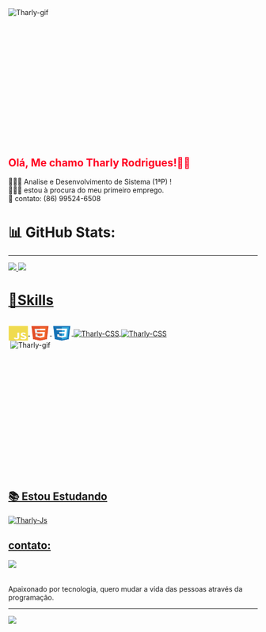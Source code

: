 <div>
 <img align="right" alt="Tharly-gif" height="300" width="1200" src="https://static.wixstatic.com/media/2ef43b_cd630c0daed24ba9982fe08a388687ad~mv2.jpg/v1/fill/w_640,h_328,al_c,q_80,usm_0.66_1.00_0.01,enc_auto/2ef43b_cd630c0daed24ba9982fe08a388687ad~mv2.jpg"
</div> <br>

 
<h2 style= "color:#ff0022;">Olá, Me chamo Tharly Rodrigues!👋🏻 </h2>
👨🏻‍💻 Analise e Desenvolvimento de Sistema (1ªP) !<br>👨🏻‍💼 estou à procura do meu primeiro emprego. <br> 📱 contato: (86) 99524-6508
 
# 📊 GitHub Stats:
---
<div>
<a href="https://github.com/TharlyRodrigues">
<img height="180em" src="https://github-readme-stats.vercel.app/api/top-langs/?username=TharlyRodrigues&layout=compact&langs_count=7&theme=tokyonight"/>
<img height="180em" src="https://github-readme-stats.vercel.app/api?username=TharlyRodrigues&show_icons=true&theme=tokyonight&include_all_commits=false&count_private=false"/>
</div>
 <h1>🚀Skills</h1>
 
 <div style="display: inline_block"><br>
  <img align="center" alt="Tharly-Js" height="30" width="40" src="https://raw.githubusercontent.com/devicons/devicon/master/icons/javascript/javascript-plain.svg">
  <img align="center" alt="Tharly-HTML" height="30" width="40" src="https://raw.githubusercontent.com/devicons/devicon/master/icons/html5/html5-original.svg">
  <img align="center" alt="Tharly-CSS" height="30" width="40" src="https://raw.githubusercontent.com/devicons/devicon/master/icons/css3/css3-original.svg">
    <img align="center" alt="Tharly-CSS" height="30" width="40" src="https://cdn.jsdelivr.net/gh/devicons/devicon/icons/git/git-plain.svg">
   <img align="center" alt="Tharly-CSS" height="30" width="40" src="https://cdn.jsdelivr.net/gh/devicons/devicon/icons/figma/figma-original.svg">
  <img align="right" alt="Tharly-gif" height="300" width="500" src="https://media.tenor.com/2fXbn6Xtt0UAAAAC/software-software-development.gif">
  
</div> 
 
## 📚 Estou Estudando
 <div>
   <img align="center" alt="Tharly-Js" height="30" width="40" src="https://cdn.jsdelivr.net/gh/devicons/devicon/icons/react/react-original.svg" />     
 </div>
 
## contato:
 </div>
 <div>
 <a href="https://www.linkedin.com/in/tharly-rodrigues-45abb9243/" target="_blank"><img src="https://img.shields.io/badge/-LinkedIn-%230077B5?style=for-the-badge&logo=linkedin&logoColor=white" target="_blank"></a> <br><br>
 
  Apaixonado por tecnologia, quero mudar a vida das pessoas através da programação.
 </div>
 
 ---
 
[![](https://visitcount.itsvg.in/api?id=TharlyRodrigues&icon=0&color=12)](https://visitcount.itsvg.in)
<!-- Proudly created with GPRM ( https://gprm.itsvg.in ) -->

